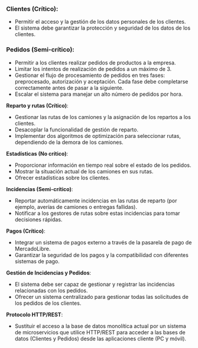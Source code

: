 ### Clientes (Crítico):
   - Permitir el acceso y la gestión de los datos personales de los clientes.
   - El sistema debe garantizar la protección y seguridad de los datos de los clientes.
   
### Pedidos (Semi-crítico):
   - Permitir a los clientes realizar pedidos de productos a la empresa.
   - Limitar los intentos de realización de pedidos a un máximo de 3.
   - Gestionar el flujo de procesamiento de pedidos en tres fases: preprocesado, autorización y aceptación. Cada fase debe completarse correctamente antes de pasar a la siguiente.
   - Escalar el sistema para manejar un alto número de pedidos por hora.

**Reparto y rutas (Crítico)**:
   - Gestionar las rutas de los camiones y la asignación de los repartos a los clientes.
   - Desacoplar la funcionalidad de gestión de reparto.
   - Implementar dos algoritmos de optimización para seleccionar rutas, dependiendo de la demora de los camiones.

**Estadísticas (No crítico)**:
   - Proporcionar información en tiempo real sobre el estado de los pedidos.
   - Mostrar la situación actual de los camiones en sus rutas.
   - Ofrecer estadísticas sobre los clientes.

**Incidencias (Semi-crítico)**:
   - Reportar automáticamente incidencias en las rutas de reparto (por ejemplo, averías de camiones o entregas fallidas).
   - Notificar a los gestores de rutas sobre estas incidencias para tomar decisiones rápidas.

**Pagos (Crítico)**:
   - Integrar un sistema de pagos externo a través de la pasarela de pago de MercadoLibre.
   - Garantizar la seguridad de los pagos y la compatibilidad con diferentes sistemas de pago.

**Gestión de Incidencias y Pedidos**:
   - El sistema debe ser capaz de gestionar y registrar las incidencias relacionadas con los pedidos.
   - Ofrecer un sistema centralizado para gestionar todas las solicitudes de los pedidos de los clientes.

**Protocolo HTTP/REST**:
   - Sustituir el acceso a la base de datos monolítica actual por un sistema de microservicios que utilice HTTP/REST para acceder a las bases de datos (Clientes y Pedidos) desde las aplicaciones cliente (PC y móvil).

